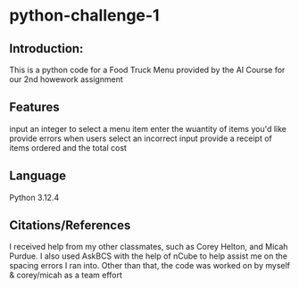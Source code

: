 # python-challenge-1

## Introduction:
This is a python code for a Food Truck Menu provided by the AI Course for our 2nd howework assignment

## Features
input an integer to select a menu item
enter the wuantity of items you'd like
provide errors when users select an incorrect input
provide a receipt of items ordered and the total cost

## Language 
Python 3.12.4

## Citations/References
I received help from my other classmates, such as Corey Helton, and Micah Purdue. I also used AskBCS with the help of nCube to help assist me on the spacing errors I ran into. Other than that, the code was worked on by myself & corey/micah as a team effort


